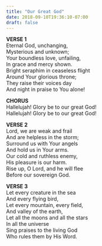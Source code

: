```yaml
---
title: "Our Great God"
date: 2018-09-10T19:36:10-07:00
draft: false
---
```


**VERSE 1**<br />
Eternal God, unchanging,<br />
Mysterious and unknown;<br />
Your boundless love, unfailing,<br />
In grace and mercy shown.<br />
Bright seraphim in ceaseless flight<br />
Around Your glorious throne;<br />
They raise their voices day<br />
And night in praise to You alone!<br />

**CHORUS**<br />
Hallelujah! Glory be to our great God!<br />
Hallelujah! Glory be to our great God!<br />

**VERSE 2**<br />
Lord, we are weak and frail<br />
And are helpless in the storm;<br />
Surround us with Your angels<br />
And hold us in Your arms.<br />
Our cold and ruthless enemy,<br />
His pleasure is our harm.<br />
Rise up, O Lord, and he will flee<br />
Before our sovereign God.<br />

**VERSE 3**<br />
Let every creature in the sea<br />
And every flying bird,<br />
Let every mountain, every field, <br />
And valley of the earth, <br />
Let all the moons and all the stars <br />
In all the universe <br />
Sing praises to the living God <br />
Who rules them by His Word.